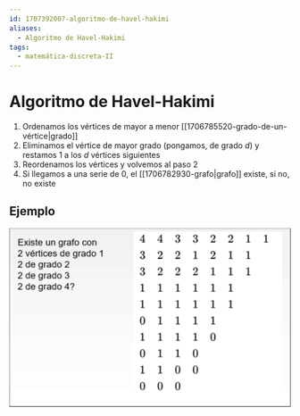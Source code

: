 ```yaml
---
id: 1707392007-algoritmo-de-havel-hakimi
aliases:
  - Algoritmo de Havel-Hakimi
tags:
  - matemática-discreta-II
---
```


# Algoritmo de Havel-Hakimi

1. Ordenamos los vértices de mayor a menor [[1706785520-grado-de-un-vértice|grado]]
2. Eliminamos el vértice de mayor grado (pongamos, de grado $d$) y restamos $1$ a los $d$ vértices siguientes
3. Reordenamos los vértices y volvemos al paso $2$
4. Si llegamos a una serie de $0$, el [[1706782930-grafo|grafo]] existe, si no, no existe 

## Ejemplo

![havel-hakimi.png](assets/imgs/havel-hakimi.png)
